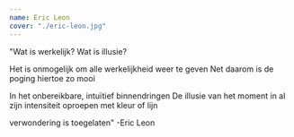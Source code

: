 ```yaml
---
name: Eric Leon
cover: "./eric-leon.jpg"
---
```

"Wat is werkelijk? Wat is illusie?

Het is onmogelijk om alle werkelijkheid weer te geven
Net daarom is de poging hiertoe zo mooi

In het onbereikbare, intuïtief binnendringen
De illusie van het moment
in al zijn intensiteit oproepen
met kleur of lijn

verwondering is toegelaten"
-Eric Leon